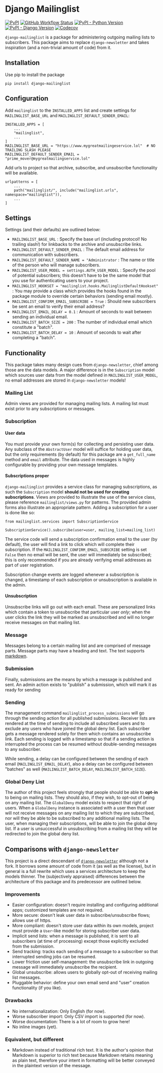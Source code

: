 Django Mailinglist
===================
[![PyPI](https://img.shields.io/pypi/v/django-mailinglist?color=156741&logo=python&logoColor=ffffff&style=for-the-badge)](https://pypi.org/project/django-mailinglist/)
[![GitHub Workflow Status](https://img.shields.io/github/actions/workflow/status/thismatters/django-mailinglist/test.yml?branch=main&color=156741&label=CI&logo=github&style=for-the-badge)](https://github.com/thismatters/django-mailinglist/actions)
[![PyPI - Python Version](https://img.shields.io/pypi/pyversions/django-mailinglist?color=156741&logo=python&logoColor=white&style=for-the-badge)](https://pypi.org/project/django-mailinglist/)
[![PyPI - Django Version](https://img.shields.io/pypi/djversions/django-mailinglist?color=156741&logo=django&logoColor=ffffff&style=for-the-badge)](https://pypi.org/project/django-mailinglist/)
[![Codecov](https://img.shields.io/codecov/c/github/thismatters/django-mailinglist?color=156741&logo=codecov&logoColor=ffffff&style=for-the-badge)](https://codecov.io/gh/thismatters/django-mailinglist)

`django-mailinglist` is a package for administering outgoing mailing lists to subscribers. This package aims to replace `django-newsletter` and takes inspiration (and a non-trivial amount of code) from it.

## Installation

Use pip to install the package

```
pip install django-mailinglist
```

## Configuration

Add `mailinglist` to the `INSTALLED_APPS` list and create settings for `MAILINGLIST_BASE_URL` and `MAILINGLIST_DEFAULT_SENDER_EMAIL`:

```
INSTALLED_APPS = [
    ...
    "mailinglist",
    ...
]
MAILINGLIST_BASE_URL = "https://www.mygreatmailingeservice.lol"  # NO TRAILING SLASH PLEASE
MAILINGLIST_DEFAULT_SENDER_EMAIL = "prime_mover@mygreatmailingservice.lol"
```

Add urls to project so that archive, subscribe, and unsubscribe functionality will be available.

```
urlpatterns = [
    ...
    path("mailinglist/", include("mailinglist.urls", namespace="mailinglist")),
    ...
]
```


## Settings

Settings (and their defaults) are outlined below:

* `MAILINGLIST_BASE_URL` : Specify the base url (including protocol! No trailing slash!) for linkbacks to the archive and unsubscribe links.
* `MAILINGLIST_DEFAULT_SENDER_EMAIL` : The default email address for communication with subscribers.
* `MAILINGLIST_DEFAULT_SENDER_NAME = "Administrator` : The name or title of the person who will manage subscribers.
* `MAILINGLIST_USER_MODEL = settings.AUTH_USER_MODEL` : Specify the pool of potential subscribers; this doesn't have to be the same model that you use for authenticating users to your project.
* `MAILINGLIST_HOOKSET = "mailinglist.hooks.MailinglistDefaultHookset"` : You may provide a class which provides the hooks found in the package module to override certain behaviors (sending email mostly).
* `MAILINGLIST_CONFIRM_EMAIL_SUBSCRIBE = True` : Should new subscribers be sent an email to verify their email address?
* `MAILINGLIST_EMAIL_DELAY = 0.1` : Amount of seconds to wait between sending an individual email.
* `MAILINGLIST_BATCH_SIZE = 200` : The number of individual email which constitute a "batch".
* `MAILINGLIST_BATCH_DELAY = 10` : Amount of seconds to wait after completing a "batch".

## Functionality

This package takes many design cues from `django-newsletter`, chief among those are the data models. A major difference is in the `Subscription` model which sources user data from the model defined in `MAILINGLIST_USER_MODEL`, no email addresses are stored in `django-newsletter` models!

### Mailing List

Admin views are provided for managing mailing lists.
A mailing list must exist prior to any subscriptions or messages.

### Subscription

#### User data

You must provide your own form(s) for collecting and persisting user data.
Any subclass of the `AbstractUser` model will suffice for holding user data, but the only requirements (by default) for this package are a `get_full_name` method and `email` attribute.
The data used in messages is highly configurable by providing your own message templates.

#### Subscriptions proper

`django-mailinglist` provides a service class for managing subscriptions, as such the `Subscription` model **should not be used for creating subscriptions**.
Views are provided to illustrate the use of the service class, please reference `mailinglist/views.py` for patterns.
The provided admin forms also illustrate an appropriate pattern.
Adding a subscription for a user is done like so:
```
from mailinglist.services import SubscriptionService

SubscriptionService().subscribe(user=user, mailing_list=mailing_list)
```

The service code will send a subscription confirmation email to the user (by default), the user will find a link to click which will complete their subscription.
If the `MAILINGLIST_CONFIRM_EMAIL_SUBSCRIBE` setting is set `False` then no email will be sent, the user will immediately be subscribed; this is only recommended if you are already verifying email addresses as part of user registration.

Subscription change events are logged whenever a subscription is changed, a timestamp of each subscription or unsubscription is available in the admin.

#### Unsubscription

Unsubscribe links will go out with each email. These are personalized links which contain a token to unsubscribe that particular user _only_; when the user clicks the link they will be marked as unsubscribed and will no longer receive messages on that mailing list.

### Message

Messages belong to a certain mailing list and are comprised of message parts.
Message parts may have a heading and text.
The text supports [markdown](https://www.markdownguide.org/).


### Submission

Finally, submissions are the means by which a message is published and sent. An admin action exists to "publish" a submission, which will mark it as ready for sending

### Sending

The management command `mailinglist_process_submissions` will go through the sending action for all published submissions. Receiver lists are rendered at the time of sending to include all subscribed users and to exclude any users who have joined the global deny list. Each subscriber gets a message rendered solely for them which contains an unsubscribe link. Each sending is logged with a timestamp so that if a sending action is interrupted the process can be resumed without double-sending messages to any subscriber.

While sending, a delay can be configured between the sending of each email (`MAILINGLIST_EMAIL_DELAY`), also a delay can be configured between "batches" as well (`MAILINGLIST_BATCH_DELAY`, `MAILINGLIST_BATCH_SIZE`).

### Global Deny List

The author of this project feels strongly that people should be able to **opt-in** to being on mailing lists. They should also, if they wish, to opt-out of being on any mailing list. The `GlobalDeny` model exists to respect that right of users. When a `GlobalDeny` instance is associated with a user then that user will not receive messages on any mailing list to which they are subscribed, nor will they be able to be subscribed to any additional mailing lists. The user, when managing their subscriptions, will be able to join the global deny list. If a user is unsuccessful in unsubscribing from a mailing list they will be redirected to join the global deny list.

## Comparisons with `django-newsletter`

This project is a direct descendant of [`django-newsletter`](https://github.com/jazzband/django-newsletter) although not a fork. It borrows some amount of code from it (as well as the license), but in general is a full rewrite which uses a services architecture to keep the models thinner. The (subjectively appraised) differences between the architecture of this package and its predecessor are outlined below.

### Improvements

* Easier configuration: doesn't require installing and configuring additional apps; customized templates are not required.
* More secure: doesn't leak user data in subscribe/unsubscribe flows; allows use of https.
* More compliant: doesn't store user data within its own models, project must provide a `User`-like model for storing subscriber user data.
* Implicit send lists: when a message is published, it is sent to all subscribers (at time of processing) except those explicitly excluded from the submission.
* Send tracking: tracks each sending of a message to a subscriber so that interrupted sending jobs can be resumed.
* Lower friction user self-management: the unsubscribe link in outgoing message will immediately unsubscribe the recipient.
* Global unsubscribe: allows users to globally opt-out of receiving mailing list messages.
* Pluggable behavior: define your own email send and "user" creation functionality (if you like).

### Drawbacks

* No internationalization: Only English (for now).
* Worse subscriber import: Only CSV import is supported (for now).
* Worse documentation: There is a lot of room to grow here!
* No inline images (yet).

### Equivalent, but different

* Markdown instead of traditional rich text. It is the author's opinion that Markdown is superior to rich text because Markdown retains meaning as plain text, therefore your intent in formatting will be better conveyed in the plaintext version of the message.
